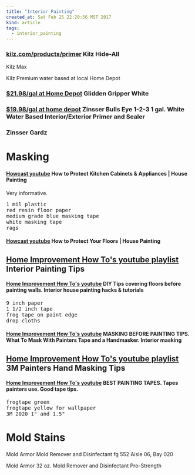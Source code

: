 ```yaml
---
title: "Interior Painting"
created_at: Sat Feb 25 22:20:56 MST 2017
kind: article
tags:
  - interior_painting
---
```


<h3>
  <a href="http://www.kilz.com/products/primer/kilz-hide-all" target="_blank">kilz.com/products/primer</a>
  Kilz Hide-All
</h3>

Kilz Max

Kilz Premium water based at local Home Depot

<h3>
  <a href="http://www.homedepot.com/p/Glidden-Professional-1-gal-Gripper-White-Primer-Sealer-GPG-0000-01/100166028" target="_blank">$21.98/gal at Home Depot</a>
  Glidden Gripper White
</h3>

<h3>
  <a href="http://www.homedepot.com/p/Zinsser-Bulls-Eye-1-2-3-1-gal-White-Water-Based-Interior-Exterior-Primer-and-Sealer-2001/100398391" target="_blank">$19.98/gal at home depot</a>
  Zinsser Bulls Eye 1-2-3 1 gal. White Water Based Interior/Exterior Primer and Sealer
</h3>

<h3>
Zinsser Gardz
</h3>

<h1>Masking</h1>

<h4>
  <a href="https://www.youtube.com/watch?v=zXSJwBrye7U" target="_blank">Howcast youtube</a>
  How to Protect Kitchen Cabinets & Appliances | House Painting
</h4>

Very informative.

<pre>
1 mil plastic
red resin floor paper
medium grade blue masking tape
white masking tape
rags
</pre>

<h4>
  <a href="https://www.youtube.com/watch?v=jR6oH5069-s" target="_blank">Howcast youtube</a>
  How to Protect Your Floors | House Painting
</h4>


<h2>
  <a href="https://www.youtube.com/playlist?list=PLi9YvN608CdEjrmUE03kqRMzbCHIpYsmv" target="_blank">Home Improvement How To's youtube playlist</a>
  Interior Painting Tips
</h2>

<h4>
  <a href="https://www.youtube.com/watch?v=sZ_bj6rlXxk" target="_blank">Home Improvement How To's youtube</a>
  DIY Tips covering floors before painting walls. Interior house painting hacks & tutorials
</h4>

<pre>
9 inch paper
1 1/2 inch tape
frog tape on paint edge
drop cloths
</pre>

<h4>
  <a href="https://www.youtube.com/watch?v=B1jYfIc_Fgs" target="_blank">Home Improvement How To's youtube</a>
  MASKING BEFORE PAINTING TIPS. What To Mask With Painters Tape and a Handmasker. Interior masking
</h4>

<h2>
  <a href="https://www.youtube.com/playlist?list=PLi9YvN608CdGdeW9NMrsB0QuUN4wNdAwD" target="_blank">Home Improvement How To's youtube playlist</a>
  3M Painters Hand Masking Tips
</h2>

<h4>
  <a href="https://www.youtube.com/watch?v=Q37QaMcWbwE" target="_blank">Home Improvement How To's youtube</a>
  BEST PAINTING TAPES. Tapes painters use. Good tape tips.
</h4>

<pre>
frogtape green
frogtape yellow for wallpaper
3M 2020 1" and 1.5"
</pre>

<h1>Mold Stains</h1>

<h4>
<a href="" target="_blank"></a>

</h4>

Mold Armor Mold Remover and Disinfectant fg 552
Aisle 06, Bay 020

Mold Armor
32 oz. Mold Remover and Disinfectant Pro-Strength

<!--
html boilerplate
<a href="" target="_blank"></a>
<a name=""></a>
<img src="" width="400px">
<ul>
  <li></li>
</ul>
<pre>
</pre>
<pre><code>
</code></pre>
<math xmlns='http://www.w3.org/1998/Math/MathML' display='block'>
</math>
-->
